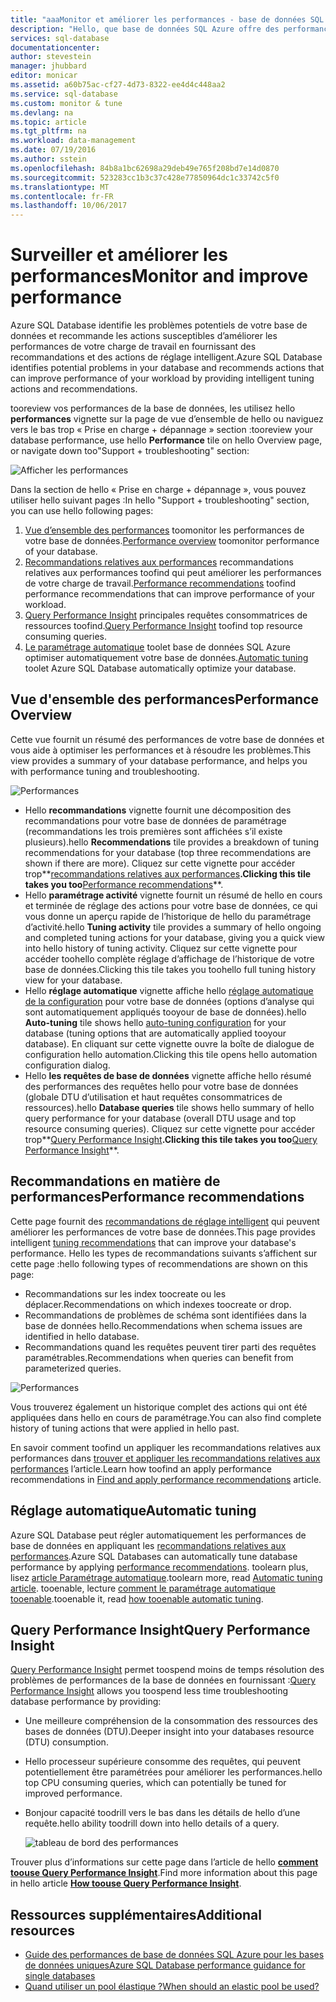 ```yaml
---
title: "aaaMonitor et améliorer les performances - base de données SQL Azure | Documents Microsoft"
description: "Hello, que base de données SQL Azure offre des performances des outils toohelp vous identifiez les zones qui peuvent améliorer les performances des requêtes en cours."
services: sql-database
documentationcenter: 
author: stevestein
manager: jhubbard
editor: monicar
ms.assetid: a60b75ac-cf27-4d73-8322-ee4d4c448aa2
ms.service: sql-database
ms.custom: monitor & tune
ms.devlang: na
ms.topic: article
ms.tgt_pltfrm: na
ms.workload: data-management
ms.date: 07/19/2016
ms.author: sstein
ms.openlocfilehash: 84b8a1bc62698a29deb49e765f208bd7e14d0870
ms.sourcegitcommit: 523283cc1b3c37c428e77850964dc1c33742c5f0
ms.translationtype: MT
ms.contentlocale: fr-FR
ms.lasthandoff: 10/06/2017
---
```

# <a name="monitor-and-improve-performance"></a><span data-ttu-id="4d227-103">Surveiller et améliorer les performances</span><span class="sxs-lookup"><span data-stu-id="4d227-103">Monitor and improve performance</span></span>
<span data-ttu-id="4d227-104">Azure SQL Database identifie les problèmes potentiels de votre base de données et recommande les actions susceptibles d’améliorer les performances de votre charge de travail en fournissant des recommandations et des actions de réglage intelligent.</span><span class="sxs-lookup"><span data-stu-id="4d227-104">Azure SQL Database identifies potential problems in your database and recommends actions that can improve performance of your workload by providing intelligent tuning actions and recommendations.</span></span>

<span data-ttu-id="4d227-105">tooreview vos performances de la base de données, les utilisez hello **performances** vignette sur la page de vue d’ensemble de hello ou naviguez vers le bas trop « Prise en charge + dépannage » section :</span><span class="sxs-lookup"><span data-stu-id="4d227-105">tooreview your database performance, use hello **Performance** tile on hello Overview page, or navigate down too"Support + troubleshooting" section:</span></span>

   ![Afficher les performances](./media/sql-database-performance/entries.png)

<span data-ttu-id="4d227-107">Dans la section de hello « Prise en charge + dépannage », vous pouvez utiliser hello suivant pages :</span><span class="sxs-lookup"><span data-stu-id="4d227-107">In hello "Support + troubleshooting" section, you can use hello following pages:</span></span>


1. <span data-ttu-id="4d227-108">[Vue d’ensemble des performances](#performance-overview) toomonitor les performances de votre base de données.</span><span class="sxs-lookup"><span data-stu-id="4d227-108">[Performance overview](#performance-overview) toomonitor performance of your database.</span></span> 
2. <span data-ttu-id="4d227-109">[Recommandations relatives aux performances](#performance-recommendations) recommandations relatives aux performances toofind qui peut améliorer les performances de votre charge de travail.</span><span class="sxs-lookup"><span data-stu-id="4d227-109">[Performance recommendations](#performance-recommendations) toofind performance recommendations that can improve performance of your workload.</span></span>
3. <span data-ttu-id="4d227-110">[Query Performance Insight](#query-performance-insight) principales requêtes consommatrices de ressources toofind.</span><span class="sxs-lookup"><span data-stu-id="4d227-110">[Query Performance Insight](#query-performance-insight) toofind top resource consuming queries.</span></span>
4. <span data-ttu-id="4d227-111">[Le paramétrage automatique](#automatic-tuning) toolet base de données SQL Azure optimiser automatiquement votre base de données.</span><span class="sxs-lookup"><span data-stu-id="4d227-111">[Automatic tuning](#automatic-tuning) toolet Azure SQL Database automatically optimize your database.</span></span>

## <a name="performance-overview"></a><span data-ttu-id="4d227-112">Vue d'ensemble des performances</span><span class="sxs-lookup"><span data-stu-id="4d227-112">Performance Overview</span></span>
<span data-ttu-id="4d227-113">Cette vue fournit un résumé des performances de votre base de données et vous aide à optimiser les performances et à résoudre les problèmes.</span><span class="sxs-lookup"><span data-stu-id="4d227-113">This view provides a summary of your database performance, and helps you with performance tuning and troubleshooting.</span></span> 

![Performances](./media/sql-database-performance/performance.png)

* <span data-ttu-id="4d227-115">Hello **recommandations** vignette fournit une décomposition des recommandations pour votre base de données de paramétrage (recommandations les trois premières sont affichées s’il existe plusieurs).</span><span class="sxs-lookup"><span data-stu-id="4d227-115">hello **Recommendations** tile provides a breakdown of tuning recommendations for your database (top three recommendations are shown if there are more).</span></span> <span data-ttu-id="4d227-116">Cliquez sur cette vignette pour accéder trop**[recommandations relatives aux performances](#performance-recommendations)**.</span><span class="sxs-lookup"><span data-stu-id="4d227-116">Clicking this tile takes you too**[Performance recommendations](#performance-recommendations)**.</span></span> 
* <span data-ttu-id="4d227-117">Hello **paramétrage activité** vignette fournit un résumé de hello en cours et terminée de réglage des actions pour votre base de données, ce qui vous donne un aperçu rapide de l’historique de hello du paramétrage d’activité.</span><span class="sxs-lookup"><span data-stu-id="4d227-117">hello **Tuning activity** tile provides a summary of hello ongoing and completed tuning actions for your database, giving you a quick view into hello history of tuning activity.</span></span> <span data-ttu-id="4d227-118">Cliquez sur cette vignette pour accéder toohello complète réglage d’affichage de l’historique de votre base de données.</span><span class="sxs-lookup"><span data-stu-id="4d227-118">Clicking this tile takes you toohello full tuning history view for your database.</span></span>
* <span data-ttu-id="4d227-119">Hello **réglage automatique** vignette affiche hello [réglage automatique de la configuration](sql-database-automatic-tuning-enable.md) pour votre base de données (options d’analyse qui sont automatiquement appliqués tooyour de base de données).</span><span class="sxs-lookup"><span data-stu-id="4d227-119">hello **Auto-tuning** tile shows hello [auto-tuning configuration](sql-database-automatic-tuning-enable.md) for your database (tuning options that are automatically applied tooyour database).</span></span> <span data-ttu-id="4d227-120">En cliquant sur cette vignette ouvre la boîte de dialogue de configuration hello automation.</span><span class="sxs-lookup"><span data-stu-id="4d227-120">Clicking this tile opens hello automation configuration dialog.</span></span>
* <span data-ttu-id="4d227-121">Hello **les requêtes de base de données** vignette affiche hello résumé des performances des requêtes hello pour votre base de données (globale DTU d’utilisation et haut requêtes consommatrices de ressources).</span><span class="sxs-lookup"><span data-stu-id="4d227-121">hello **Database queries** tile shows hello summary of hello query performance for your database (overall DTU usage and top resource consuming queries).</span></span> <span data-ttu-id="4d227-122">Cliquez sur cette vignette pour accéder trop**[Query Performance Insight](#query-performance-insight)**.</span><span class="sxs-lookup"><span data-stu-id="4d227-122">Clicking this tile takes you too**[Query Performance Insight](#query-performance-insight)**.</span></span>

## <a name="performance-recommendations"></a><span data-ttu-id="4d227-123">Recommandations en matière de performances</span><span class="sxs-lookup"><span data-stu-id="4d227-123">Performance recommendations</span></span>
<span data-ttu-id="4d227-124">Cette page fournit des [recommandations de réglage intelligent](sql-database-advisor.md) qui peuvent améliorer les performances de votre base de données.</span><span class="sxs-lookup"><span data-stu-id="4d227-124">This page provides intelligent [tuning recommendations](sql-database-advisor.md) that can improve your database's performance.</span></span> <span data-ttu-id="4d227-125">Hello les types de recommandations suivants s’affichent sur cette page :</span><span class="sxs-lookup"><span data-stu-id="4d227-125">hello following types of recommendations are shown on this page:</span></span>

* <span data-ttu-id="4d227-126">Recommandations sur les index toocreate ou les déplacer.</span><span class="sxs-lookup"><span data-stu-id="4d227-126">Recommendations on which indexes toocreate or drop.</span></span>
* <span data-ttu-id="4d227-127">Recommandations de problèmes de schéma sont identifiées dans la base de données hello.</span><span class="sxs-lookup"><span data-stu-id="4d227-127">Recommendations when schema issues are identified in hello database.</span></span>
* <span data-ttu-id="4d227-128">Recommandations quand les requêtes peuvent tirer parti des requêtes paramétrables.</span><span class="sxs-lookup"><span data-stu-id="4d227-128">Recommendations when queries can benefit from parameterized queries.</span></span>

![Performances](./media/sql-database-performance/recommendations.png)

<span data-ttu-id="4d227-130">Vous trouverez également un historique complet des actions qui ont été appliquées dans hello en cours de paramétrage.</span><span class="sxs-lookup"><span data-stu-id="4d227-130">You can also find complete history of tuning actions that were applied in hello past.</span></span>

<span data-ttu-id="4d227-131">En savoir comment toofind un appliquer les recommandations relatives aux performances dans [trouver et appliquer les recommandations relatives aux performances](sql-database-advisor-portal.md) l’article.</span><span class="sxs-lookup"><span data-stu-id="4d227-131">Learn how toofind an apply performance recommendations in [Find and apply performance recommendations](sql-database-advisor-portal.md) article.</span></span>

## <a name="automatic-tuning"></a><span data-ttu-id="4d227-132">Réglage automatique</span><span class="sxs-lookup"><span data-stu-id="4d227-132">Automatic tuning</span></span>
<span data-ttu-id="4d227-133">Azure SQL Database peut régler automatiquement les performances de base de données en appliquant les [recommandations relatives aux performances](sql-database-advisor.md).</span><span class="sxs-lookup"><span data-stu-id="4d227-133">Azure SQL Databases can automatically tune database performance by applying [performance recommendations](sql-database-advisor.md).</span></span> <span data-ttu-id="4d227-134">toolearn plus, lisez [article Paramétrage automatique](sql-database-automatic-tuning.md).</span><span class="sxs-lookup"><span data-stu-id="4d227-134">toolearn more, read [Automatic tuning article](sql-database-automatic-tuning.md).</span></span> <span data-ttu-id="4d227-135">tooenable, lecture [comment le paramétrage automatique tooenable](sql-database-automatic-tuning-enable.md).</span><span class="sxs-lookup"><span data-stu-id="4d227-135">tooenable it, read [how tooenable automatic tuning](sql-database-automatic-tuning-enable.md).</span></span>

## <a name="query-performance-insight"></a><span data-ttu-id="4d227-136">Query Performance Insight</span><span class="sxs-lookup"><span data-stu-id="4d227-136">Query Performance Insight</span></span>
<span data-ttu-id="4d227-137">[Query Performance Insight](sql-database-query-performance.md) permet toospend moins de temps résolution des problèmes de performances de la base de données en fournissant :</span><span class="sxs-lookup"><span data-stu-id="4d227-137">[Query Performance Insight](sql-database-query-performance.md) allows you toospend less time troubleshooting database performance by providing:</span></span>

* <span data-ttu-id="4d227-138">Une meilleure compréhension de la consommation des ressources des bases de données (DTU).</span><span class="sxs-lookup"><span data-stu-id="4d227-138">Deeper insight into your databases resource (DTU) consumption.</span></span> 
* <span data-ttu-id="4d227-139">Hello processeur supérieure consomme des requêtes, qui peuvent potentiellement être paramétrées pour améliorer les performances.</span><span class="sxs-lookup"><span data-stu-id="4d227-139">hello top CPU consuming queries, which can potentially be tuned for improved performance.</span></span> 
* <span data-ttu-id="4d227-140">Bonjour capacité toodrill vers le bas dans les détails de hello d’une requête.</span><span class="sxs-lookup"><span data-stu-id="4d227-140">hello ability toodrill down into hello details of a query.</span></span> 

  ![tableau de bord des performances](./media/sql-database-query-performance/performance.png)

<span data-ttu-id="4d227-142">Trouver plus d’informations sur cette page dans l’article de hello  **[comment toouse Query Performance Insight](sql-database-query-performance.md)**.</span><span class="sxs-lookup"><span data-stu-id="4d227-142">Find more information about this page in hello article **[How toouse Query Performance Insight](sql-database-query-performance.md)**.</span></span>

## <a name="additional-resources"></a><span data-ttu-id="4d227-143">Ressources supplémentaires</span><span class="sxs-lookup"><span data-stu-id="4d227-143">Additional resources</span></span>
* [<span data-ttu-id="4d227-144">Guide des performances de base de données SQL Azure pour les bases de données uniques</span><span class="sxs-lookup"><span data-stu-id="4d227-144">Azure SQL Database performance guidance for single databases</span></span>](sql-database-performance-guidance.md)
* [<span data-ttu-id="4d227-145">Quand utiliser un pool élastique ?</span><span class="sxs-lookup"><span data-stu-id="4d227-145">When should an elastic pool be used?</span></span>](sql-database-elastic-pool-guidance.md)

